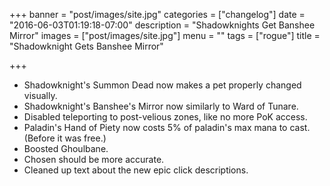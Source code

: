 +++
banner = "post/images/site.jpg"
categories = ["changelog"]
date = "2016-06-03T01:19:18-07:00"
description = "Shadowknights Get Banshee Mirror"
images = ["post/images/site.jpg"]
menu = ""
tags = ["rogue"]
title = "Shadowknight Gets Banshee Mirror"

+++
* Shadowknight's Summon Dead now makes a pet properly changed visually.
* Shadowknight's Banshee's Mirror now similarly to Ward of Tunare.
* Disabled teleporting to post-velious zones, like no more PoK access.
* Paladin's Hand of Piety now costs 5% of paladin's max mana to cast. (Before it was free.)
* Boosted Ghoulbane.
* Chosen should be more accurate.
* Cleaned up text about the new epic click descriptions.
<!--more-->